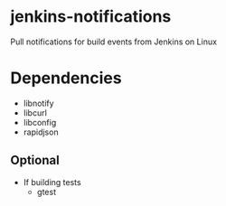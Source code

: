 # jenkins-notifications
Pull notifications for build events from Jenkins on Linux

# Dependencies
- libnotify
- libcurl
- libconfig
- rapidjson
## Optional
- If building tests
    - gtest
